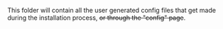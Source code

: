 This folder will contain all the user generated config files that get made during the installation process, ~~or through the "config" page~~.